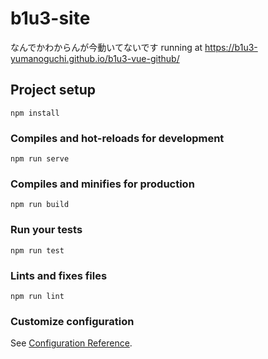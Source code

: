 # b1u3-site

なんでかわからんが今動いてないです
running at https://b1u3-yumanoguchi.github.io/b1u3-vue-github/

## Project setup
```
npm install
```

### Compiles and hot-reloads for development
```
npm run serve
```

### Compiles and minifies for production
```
npm run build
```

### Run your tests
```
npm run test
```

### Lints and fixes files
```
npm run lint
```

### Customize configuration
See [Configuration Reference](https://cli.vuejs.org/config/).
